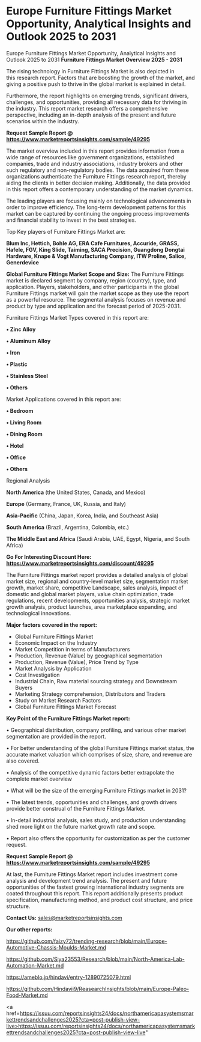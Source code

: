 # Europe Furniture Fittings Market Opportunity, Analytical Insights and Outlook 2025 to 2031
Europe Furniture Fittings Market Opportunity, Analytical Insights and Outlook 2025 to 2031
<Strong> Furniture Fittings Market Overview 2025 - 2031</strong>

The rising technology in Furniture Fittings Market is also depicted in this research report. Factors that are boosting the growth of the market, and giving a positive push to thrive in the global market is explained in detail.

Furthermore, the report highlights on emerging trends, significant drivers, challenges, and opportunities, providing all necessary data for thriving in the industry. This report market research offers a comprehensive perspective, including an in-depth analysis of the present and future scenarios within the industry.

<strong>Request Sample Report @ <a href=https://www.marketreportsinsights.com/sample/49295>https://www.marketreportsinsights.com/sample/49295</a></strong>

The market overview included in this report provides information from a wide range of resources like government organizations, established companies, trade and industry associations, industry brokers and other such regulatory and non-regulatory bodies. The data acquired from these organizations authenticate the Furniture Fittings research report, thereby aiding the clients in better decision making. Additionally, the data provided in this report offers a contemporary understanding of the market dynamics.

The leading players are focusing mainly on technological advancements in order to improve efficiency. The long-term development patterns for this market can be captured by continuing the ongoing process improvements and financial stability to invest in the best strategies.

Top Key players of Furniture Fittings Market are:

<strong>Blum Inc, Hettich, Bohle AG, ERA Cafe Furnitures, Accuride, GRASS, Hafele, FGV, King Slide, Taiming, SACA Precision, Guangdong Dongtai Hardware, Knape & Vogt Manufacturing Company, ITW Proline, Salice, Generdevice</strong>

<strong><b>Global Furniture Fittings Market Scope and Size:</b></strong>
The Furniture Fittings market is declared segment by company, region (country), type, and application. Players, stakeholders, and other participants in the global Furniture Fittings market will gain the market scope as they use the report as a powerful resource. The segmental analysis focuses on revenue and product by type and application and the forecast period of 2025-2031.

Furniture Fittings Market Types covered in this report are:

<strong>•  Zinc Alloy

•  Aluminum Alloy

•  Iron

•  Plastic

•  Stainless Steel

•  Others</strong>

Market Applications covered in this report are:

<strong>•  Bedroom

•  Living Room

•  Dining Room

•  Hotel

•  Office

•  Others</strong> 

Regional Analysis

<strong>North America</strong> (the United States, Canada, and Mexico)

<strong>Europe</strong> (Germany, France, UK, Russia, and Italy)

<strong>Asia-Pacific</strong> (China, Japan, Korea, India, and Southeast Asia)

<strong>South America</strong> (Brazil, Argentina, Colombia, etc.)

<strong>The Middle East and Africa</strong> (Saudi Arabia, UAE, Egypt, Nigeria, and South Africa)

<strong>Go For Interesting Discount Here: <a href=https://www.marketreportsinsights.com/discount/49295>https://www.marketreportsinsights.com/discount/49295</a></strong>

The Furniture Fittings market report provides a detailed analysis of global market size, regional and country-level market size, segmentation market growth, market share, competitive Landscape, sales analysis, impact of domestic and global market players, value chain optimization, trade regulations, recent developments, opportunities analysis, strategic market growth analysis, product launches, area marketplace expanding, and technological innovations.

<strong><b>Major factors covered in the report:</b></strong>
<ul>
  <li>Global Furniture Fittings Market </li>
  <li>Economic Impact on the Industry</li>
  <li>Market Competition in terms of Manufacturers</li>
  <li>Production, Revenue (Value) by geographical segmentation</li>
  <li>Production, Revenue (Value), Price Trend by Type</li>
  <li>Market Analysis by Application</li>
  <li>Cost Investigation</li>
  <li>Industrial Chain, Raw material sourcing strategy and Downstream Buyers</li>
  <li>Marketing Strategy comprehension, Distributors and Traders</li>
  <li>Study on Market Research Factors</li>
  <li>Global Furniture Fittings Market Forecast</li>
</ul>

<strong><b>Key Point of the Furniture Fittings Market report:</b></strong>

• Geographical distribution, company profiling, and various other market segmentation are provided in the report.

• For better understanding of the global Furniture Fittings market status, the accurate market valuation which comprises of size, share, and revenue are also covered.

• Analysis of the competitive dynamic factors better extrapolate the complete market overview

• What will be the size of the emerging Furniture Fittings market in 2031?

• The latest trends, opportunities and challenges, and growth drivers provide better construal of the Furniture Fittings Market.

• In-detail industrial analysis, sales study, and production understanding shed more light on the future market growth rate and scope.

• Report also offers the opportunity for customization as per the customer request.

<strong>Request Sample Report @ <a href=https://www.marketreportsinsights.com/sample/49295>https://www.marketreportsinsights.com/sample/49295</a></strong>

At last, the Furniture Fittings Market report includes investment come analysis and development trend analysis. The present and future opportunities of the fastest growing international industry segments are coated throughout this report. This report additionally presents product specification, manufacturing method, and product cost structure, and price structure.

<strong>Contact Us:</strong>
sales@marketreportsinsights.com

<strong>Our other reports:</strong>

<a href=https://github.com/faizy72/trending-research/blob/main/Europe-Automotive-Chassis-Moulds-Market.md>https://github.com/faizy72/trending-research/blob/main/Europe-Automotive-Chassis-Moulds-Market.md</a>

<a href=https://github.com/Siya23553/Research/blob/main/North-America-Lab-Automation-Market.md>https://github.com/Siya23553/Research/blob/main/North-America-Lab-Automation-Market.md</a>

<a href=https://ameblo.jp/hindavi/entry-12890725079.html>https://ameblo.jp/hindavi/entry-12890725079.html</a>

<a href=https://github.com/Hindavii9/ReasearchInsights/blob/main/Europe-Paleo-Food-Market.md>https://github.com/Hindavii9/ReasearchInsights/blob/main/Europe-Paleo-Food-Market.md</a>

<a href=https://issuu.com/reportsinsights24/docs/northamericapasystemsmarkettrendsandchallenges2025?cta=post-publish-view-live>https://issuu.com/reportsinsights24/docs/northamericapasystemsmarkettrendsandchallenges2025?cta=post-publish-view-live</a>"
